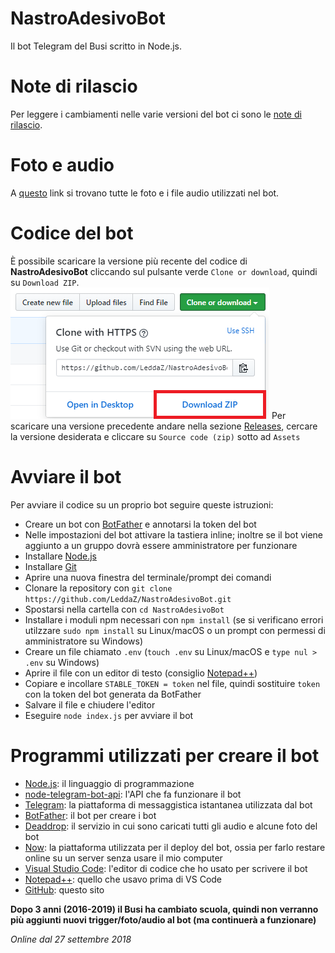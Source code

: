 # NastroAdesivoBot
Il bot Telegram del Busi scritto in Node.js.

# Note di rilascio
Per leggere i cambiamenti nelle varie versioni del bot ci sono le [note di rilascio](https://github.com/LeddaZ/NastroAdesivoBot/blob/master/note.md).

# Foto e audio
A [questo](https://github.com/LeddaZ/NastroAdesivoBot/blob/master/link.txt) link si trovano tutte le foto e i file audio utilizzati nel bot.

# Codice del bot
È possibile scaricare la versione più recente del codice di **NastroAdesivoBot** cliccando sul pulsante verde `Clone or download`, quindi su `Download ZIP`.
![Codice](https://github.com/LeddaZ/NastroAdesivoBot/blob/master/codice.png)
Per scaricare una versione precedente andare nella sezione [Releases](https://github.com/LeddaZ/NastroAdesivoBot/releases), cercare la versione desiderata e cliccare su `Source code (zip)` sotto ad `Assets`

# Avviare il bot
Per avviare il codice su un proprio bot seguire queste istruzioni:
- Creare un bot con [BotFather](https://t.me/BotFather) e annotarsi la token del bot
- Nelle impostazioni del bot attivare la tastiera inline; inoltre se il bot viene aggiunto a un gruppo dovrà essere amministratore per funzionare
- Installare [Node.js](https://nodejs.org/it/)
- Installare [Git](https://git-scm.com/)
- Aprire una nuova finestra del terminale/prompt dei comandi
- Clonare la repository con `git clone https://github.com/LeddaZ/NastroAdesivoBot.git`
- Spostarsi nella cartella con `cd NastroAdesivoBot`
- Installare i moduli npm necessari con `npm install` (se si verificano errori utilzzare `sudo npm install` su Linux/macOS o un prompt con permessi di amministratore su Windows)
- Creare un file chiamato `.env` (`touch .env` su Linux/macOS e `type nul > .env` su Windows)
- Aprire il file con un editor di testo (consiglio [Notepad++](https://notepad-plus-plus.org/))
- Copiare e incollare `STABLE_TOKEN = token` nel file, quindi sostituire `token` con la token del bot generata da BotFather
- Salvare il file e chiudere l'editor
- Eseguire `node index.js` per avviare il bot

# Programmi utilizzati per creare il bot
- [Node.js](https://nodejs.org/it/): il linguaggio di programmazione
- [node-telegram-bot-api](https://github.com/yagop/node-telegram-bot-api): l'API che fa funzionare il bot
- [Telegram](https://telegram.org/): la piattaforma di messaggistica istantanea utilizzata dal bot
- [BotFather](https://t.me/BotFather): il bot per creare i bot
- [Deaddrop](https://t.me/dead_drop_bot): il servizio in cui sono caricati tutti gli audio e alcune foto del bot
- [Now](https://zeit.co/): la piattaforma utilizzata per il deploy del bot, ossia per farlo restare online su un server senza usare il mio computer
- [Visual Studio Code](https://code.visualstudio.com/): l'editor di codice che ho usato per scrivere il bot
- [Notepad++](https://notepad-plus-plus.org/): quello che usavo prima di VS Code
- [GitHub](https://github.com/): questo sito

**Dopo 3 anni (2016-2019) il Busi ha cambiato scuola, quindi non verranno più aggiunti nuovi trigger/foto/audio al bot (ma continuerà a funzionare)**

_Online dal 27 settembre 2018_